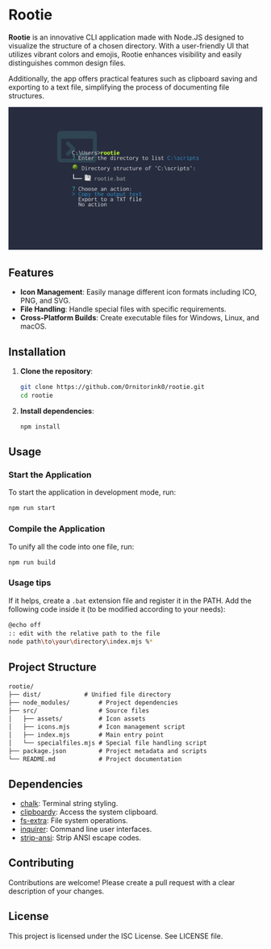 # Rootie

**Rootie** is an innovative CLI application made with Node.JS designed to visualize the structure of a chosen directory. With a user-friendly UI that utilizes vibrant colors and emojis, Rootie enhances visibility and easily distinguishes common design files.

Additionally, the app offers practical features such as clipboard saving and exporting to a text file, simplifying the process of documenting file structures.

![rootie Manifest](./img/rootie-manifest.png)

## Features

- **Icon Management**: Easily manage different icon formats including ICO, PNG, and SVG.
- **File Handling**: Handle special files with specific requirements.
- **Cross-Platform Builds**: Create executable files for Windows, Linux, and macOS.

## Installation

1. **Clone the repository**:

   ```sh
   git clone https://github.com/Ornitorink0/rootie.git
   cd rootie
   ```
2. **Install dependencies**:

   ```sh
   npm install
   ```

## Usage

### Start the Application

To start the application in development mode, run:

```sh
npm run start
```

### Compile the Application

To unify all the code into one file, run:

```sh
npm run build
```

### Usage tips

If it helps, create a `.bat` extension file and register it in the PATH. Add the following code inside it (to be modified according to your needs):

```sh
@echo off
:: edit with the relative path to the file
node path\to\your\directory\index.mjs %*
```

## Project Structure

```
rootie/
├── dist/        	 # Unified file directory
├── node_modules/        # Project dependencies
├── src/                 # Source files
│   ├── assets/          # Icon assets
│   ├── icons.mjs        # Icon management script
│   ├── index.mjs        # Main entry point
│   └── specialfiles.mjs # Special file handling script
├── package.json         # Project metadata and scripts
└── README.md            # Project documentation
```

## Dependencies

- [chalk](https://www.npmjs.com/package/chalk): Terminal string styling.
- [clipboardy](https://www.npmjs.com/package/clipboardy): Access the system clipboard.
- [fs-extra](https://www.npmjs.com/package/fs-extra): File system operations.
- [inquirer](https://www.npmjs.com/package/inquirer): Command line user interfaces.
- [strip-ansi](https://www.npmjs.com/package/strip-ansi): Strip ANSI escape codes.

## Contributing

Contributions are welcome! Please create a pull request with a clear description of your changes.

## License

This project is licensed under the ISC License. See LICENSE file.
